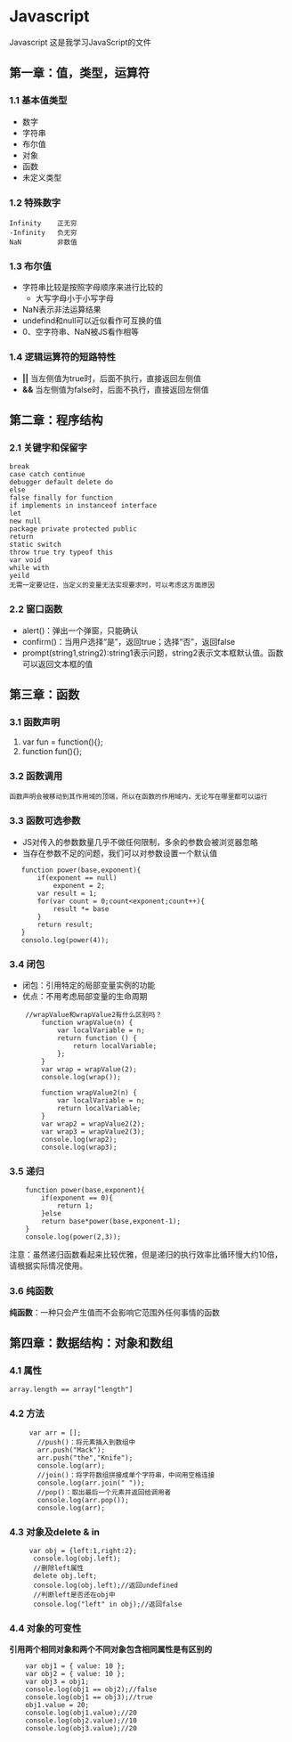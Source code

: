 # Javascript
Javascript
这是我学习JavaScript的文件

## **第一章：值，类型，运算符**
### 1.1 基本值类型
   * 数字
   * 字符串
   * 布尔值
   * 对象
   * 函数
   * 未定义类型
### 1.2 特殊数字
    Infinity    正无穷
    -Infinity   负无穷
    NaN         非数值
### 1.3 布尔值
   *  字符串比较是按照字母顺序来进行比较的
       - 大写字母小于小写字母
   *  NaN表示非法运算结果
   *  undefind和null可以近似看作可互换的值
   *  0、空字符串、NaN被JS看作相等
### 1.4 逻辑运算符的短路特性
   *  **||**  当左侧值为true时，后面不执行，直接返回左侧值
   *  **&&**  当左侧值为false时，后面不执行，直接返回左侧值

## **第二章：程序结构**
### 2.1 关键字和保留字
    break 
    case catch continue 
    debugger default delete do
    else
    false finally for function
    if implements in instanceof interface 
    let
    new null 
    package private protected public
    return
    static switch
    throw true try typeof this
    var void 
    while with
    yeild
    无需一定要记住，当定义的变量无法实现要求时，可以考虑这方面原因
### 2.2 窗口函数
   * alert()：弹出一个弹窗，只能确认
   * confirm()：当用户选择“是”，返回true；选择“否”，返回false
   * prompt(string1,string2):string1表示问题，string2表示文本框默认值。函数可以返回文本框的值

## **第三章：函数** 
### 3.1 函数声明
1. var fun = function(){};
2. function fun(){};
### 3.2 函数调用
    函数声明会被移动到其作用域的顶端，所以在函数的作用域内，无论写在哪里都可以运行
### 3.3 函数可选参数
* JS对传入的参数数量几乎不做任何限制，多余的参数会被浏览器忽略
* 当存在参数不足的问题，我们可以对参数设置一个默认值

 ```参数实例：
    function power(base,exponent){
        if(exponent == null)
            exponent = 2;
        var result = 1;
        for(var count = 0;count<exponent;count++){
            result *= base
        }
        return result;
    }
    consolo.log(power(4));
 ```
### 3.4 闭包
* 闭包：引用特定的局部变量实例的功能
* 优点：不用考虑局部变量的生命周期
```闭包实例：
    //wrapValue和wrapValue2有什么区别吗？
        function wrapValue(n) {
            var localVariable = n;
            return function () {
                return localVariable;
            };
        }
        var wrap = wrapValue(2);
        console.log(wrap());

        function wrapValue2(n) {
            var localVariable = n;
            return localVariable;
        }
        var wrap2 = wrapValue2(2);
        var wrap3 = wrapValue2(3);
        console.log(wrap2);
        console.log(wrap3);
```
### 3.5 递归
```递归实例
    function power(base,exponent){
        if(exponent == 0){
            return 1;
        }else
        return base*power(base,exponent-1);
    }
    console.log(power(2,3));
```
注意：虽然递归函数看起来比较优雅，但是递归的执行效率比循环慢大约10倍，请根据实际情况使用。

### 3.6 纯函数
**纯函数**：一种只会产生值而不会影响它范围外任何事情的函数

## 第四章：数据结构：对象和数组
### 4.1 属性
    array.length == array["length"]
### 4.2 方法
```数组方法实例
     var arr = [];
       //push()：将元素插入到数组中
       arr.push("Mack");
       arr.push("the","Knife");
       console.log(arr);
       //join()：将字符数组拼接成单个字符串，中间用空格连接
       console.log(arr.join(" "));
       //pop()：取出最后一个元素并返回给调用者
       console.log(arr.pop());
       console.log(arr);
```
### 4.3 对象及delete & in
```
     var obj = {left:1,right:2};
      console.log(obj.left);
      //删除left属性
      delete obj.left;
      console.log(obj.left);//返回undefined
      //判断left是否还在obj中
      console.log("left" in obj);//返回false
```
### 4.4 对象的可变性
**引用两个相同对象和两个不同对象包含相同属性是有区别的**
```
    var obj1 = { value: 10 };
    var obj2 = { value: 10 };
    var obj3 = obj1;
    console.log(obj1 == obj2);//false
    console.log(obj1 == obj3);//true
    obj1.value = 20;
    console.log(obj1.value);//20
    console.log(obj2.value);//10
    console.log(obj3.value);//20
```








